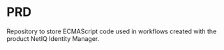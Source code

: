 # PRD
Repository to store ECMAScript code used in workflows created with the product NetIQ Identity Manager.

